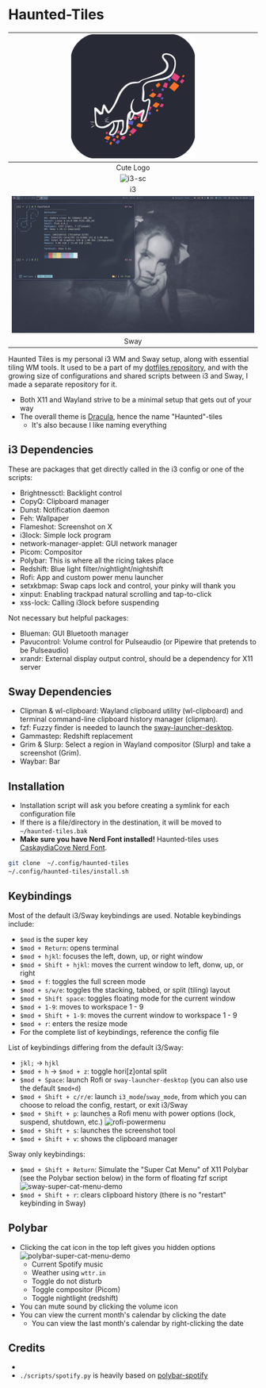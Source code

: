 # Haunted-Tiles

| <img src="./assets/haunted-tiles-logo.png" width="250" alt="Haunted Tiles logo"> |
|:--:|
| Cute Logo |
| ![i3-sc](./assets/i3-sc.png) |
| i3 |
| ![sway-sc](./assets/sway-sc.png) |
| Sway |


Haunted Tiles is my personal i3 WM and Sway setup, along with essential tiling WM tools.
It used to be a part of my [dotfiles repository](https://github.com/theopn/dotfile), and with the growing size of configurations and shared scripts between i3 and Sway, I made a separate repository for it.

- Both X11 and Wayland strive to be a minimal setup that gets out of your way
- The overall theme is [Dracula](https://draculatheme.com/contribute), hence the name "Haunted"-tiles
    - It's also because I like naming everything

## i3 Dependencies

These are packages that get directly called in the i3 config or one of the scripts:

- Brightnessctl: Backlight control
- CopyQ: Clipboard manager
- Dunst: Notification daemon
- Feh: Wallpaper
- Flameshot: Screenshot on X
- i3lock: Simple lock program
- network-manager-applet: GUI network manager
- Picom: Compositor
- Polybar: This is where all the ricing takes place
- Redshift: Blue light filter/nightlight/nightshift
- Rofi: App and custom power menu launcher
- setxkbmap: Swap caps lock and control, your pinky will thank you
- xinput: Enabling trackpad natural scrolling and tap-to-click
- xss-lock: Calling i3lock before suspending

Not necessary but helpful packages:

- Blueman: GUI Bluetooth manager
- Pavucontrol: Volume control for Pulseaudio (or Pipewire that pretends to be Pulseaudio)
- xrandr: External display output control, should be a dependency for X11 server

## Sway Dependencies

- Clipman & wl-clipboard: Wayland clipboard utility (wl-clipboard) and terminal command-line clipboard history manager (clipman).
- fzf: Fuzzy finder is needed to launch the [sway-launcher-desktop](https://github.com/Biont/sway-launcher-desktop).
- Gammastep: Redshift replacement
- Grim & Slurp: Select a region in Wayland compositor (Slurp) and take a screenshot (Grim).
- Waybar: Bar

## Installation

- Installation script will ask you before creating a symlink for each configuration file
- If there is a file/directory in the destination, it will be moved to `~/haunted-tiles.bak`
- **Make sure you have Nerd Font installed!**
    Haunted-tiles uses [CaskaydiaCove Nerd Font](https://www.nerdfonts.com/font-downloads).

```bash
git clone  ~/.config/haunted-tiles
~/.config/haunted-tiles/install.sh
```

## Keybindings

Most of the default i3/Sway keybindings are used. Notable keybindings include:

- `$mod` is the super key
- `$mod + Return`: opens terminal
- `$mod + hjkl`: focuses the left, down, up, or right window
- `$mod + Shift + hjkl`: moves the current window to left, donw, up, or right
- `$mod + f`: toggles the full screen mode
- `$mod + s/w/e`: toggles the stacking, tabbed, or split (tiling) layout
- `$mod + Shift space`: toggles floating mode for the current window
- `$mod + 1-9`: moves to workspace 1 - 9
- `$mod + Shift + 1-9`: moves the current window to workspace 1 - 9
- `$mod + r`: enters the resize mode
- For the complete list of keybindings, reference the config file

List of keybindings differing from the default i3/Sway:

- `jkl;` -> `hjkl`
- `$mod + h` -> `$mod + z`: toggle hori[z]ontal split
- `$mod + Space`: launch Rofi or `sway-launcher-desktop` (you can also use the default `$mod+d`)
- `$mod + Shift + c/r/e`: launch `i3_mode`/`sway_mode`, from which you can choose to reload the config, restart, or exit i3/Sway
- `$mod + Shift + p`: launches a Rofi menu with power options (lock, suspend, shutdown, etc.)
    ![rofi-powermenu](./assets/rofi-powermenu.png)
- `$mod + Shift + s`: launches the screenshot tool
- `$mod + Shift + v`: shows the clipboard manager

Sway only keybindings:

- `$mod + Shift + Return`: Simulate the "Super Cat Menu" of X11 Polybar (see the Polybar section below) in the form of floating fzf script
    ![sway-super-cat-menu-demo](./assets/sway-super-cat-menu-demo.png)
- `$mod + Shift + r`: clears clipboard history (there is no "restart" keybinding in Sway)

## Polybar

- Clicking the cat icon in the top left gives you hidden options
    ![polybar-super-cat-menu-demo](./assets/polybar-super-cat-menu-demo.png)
    - Current Spotify music
    - Weather using `wttr.in`
    - Toggle do not disturb
    - Toggle compositor (Picom)
    - Toggle nightlight (redshift)
- You can mute sound by clicking the volume icon
- You can view the current month's calendar by clicking the date
    - You can view the last month's calendar by right-clicking the date

## Credits

- 
- `./scripts/spotify.py` is heavily based on [polybar-spotify](https://github.com/Jvanrhijn/polybar-spotify/blob/master/spotify_status.py)

